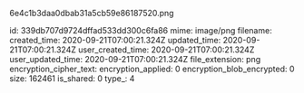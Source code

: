 6e4c1b3daa0dbab31a5cb59e86187520.png

id: 339db707d9724dffad533dd300c6fa86
mime: image/png
filename: 
created_time: 2020-09-21T07:00:21.324Z
updated_time: 2020-09-21T07:00:21.324Z
user_created_time: 2020-09-21T07:00:21.324Z
user_updated_time: 2020-09-21T07:00:21.324Z
file_extension: png
encryption_cipher_text: 
encryption_applied: 0
encryption_blob_encrypted: 0
size: 162461
is_shared: 0
type_: 4